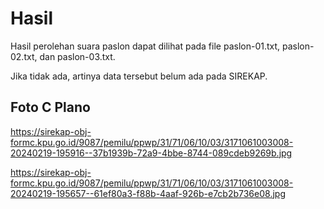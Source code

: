 # Hasil

Hasil perolehan suara paslon dapat dilihat pada file paslon-01.txt, paslon-02.txt, dan paslon-03.txt.

Jika tidak ada, artinya data tersebut belum ada pada SIREKAP.

## Foto C Plano

https://sirekap-obj-formc.kpu.go.id/9087/pemilu/ppwp/31/71/06/10/03/3171061003008-20240219-195916--37b1939b-72a9-4bbe-8744-089cdeb9269b.jpg

https://sirekap-obj-formc.kpu.go.id/9087/pemilu/ppwp/31/71/06/10/03/3171061003008-20240219-195657--61ef80a3-f88b-4aaf-926b-e7cb2b736e08.jpg
